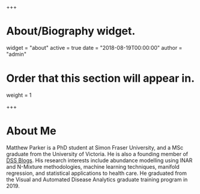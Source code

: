 +++
# About/Biography widget.
widget = "about"
active = true
date = "2018-08-19T00:00:00"
author = "admin" 

# Order that this section will appear in.
weight = 1

+++

# About Me

Matthew Parker is a PhD student at Simon Fraser University, and a MSc graduate from the University of Victoria. He is also a founding member of [DSS Blogs](https://dss-ialh.rbind.io/). His research interests include abundance modelling using INAR and N-Mixture methodologies, machine learning techniques, manifold regression, and statistical applications to health care. He graduated from the Visual and Automated Disease Analytics graduate training program in 2019.
